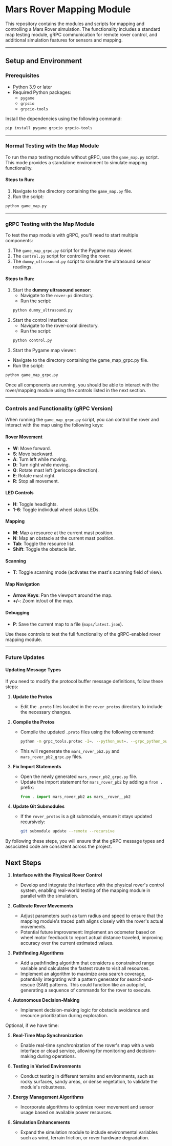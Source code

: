  # Mars Rover Mapping Module

This repository contains the modules and scripts for mapping and controlling a Mars Rover simulation. The functionality includes a standard map testing module, gRPC communication for remote rover control, and additional simulation features for sensors and mapping.

---

## Setup and Environment

### Prerequisites
- Python 3.9 or later
- Required Python packages:
  - `pygame`
  - `grpcio`
  - `grpcio-tools`

Install the dependencies using the following command:

```bash
pip install pygame grpcio grpcio-tools
```

---

### Normal Testing with the Map Module

To run the map testing module without gRPC, use the `game_map.py` script. This mode provides a standalone environment to simulate mapping functionality.

#### Steps to Run:
1. Navigate to the directory containing the `game_map.py` file.
2. Run the script:

```bash
python game_map.py
```

---

### gRPC Testing with the Map Module

To test the map module with gRPC, you'll need to start multiple components: 
1. The `game_map_grpc.py` script for the Pygame map viewer.
2. The `control.py` script for controlling the rover.
3. The `dummy_ultrasound.py` script to simulate the ultrasound sensor readings.

#### Steps to Run:
1. Start the **dummy ultrasound sensor**:
   - Navigate to the `rover-pi` directory.
   - Run the script:
   ```bash
   python dummy_ultrasound.py
   ```
2. Start the control interface:
   - Navigate to the rover-coral directory.
   - Run the script:
   ```bash
   python control.py
   ```
3.	Start the Pygame map viewer:
   - Navigate to the directory containing the game_map_grpc.py file.
   - Run the script:
   ```bash
   python game_map_grpc.py
   ```

Once all components are running, you should be able to interact with the rover/mapping module using the controls listed in the next section.

---

### Controls and Functionality (gRPC Version)

When running the `game_map_grpc.py` script, you can control the rover and interact with the map using the following keys:

#### Rover Movement
- **W**: Move forward.
- **S**: Move backward.
- **A**: Turn left while moving.
- **D**: Turn right while moving.
- **Q**: Rotate mast left (periscope direction).
- **E**: Rotate mast right.
- **R**: Stop all movement.

#### LED Controls
- **H**: Toggle headlights.
- **1-6**: Toggle individual wheel status LEDs.

#### Mapping
- **M**: Map a resource at the current mast position.
- **N**: Map an obstacle at the current mast position.
- **Tab**: Toggle the resource list.
- **Shift**: Toggle the obstacle list.

#### Scanning
- **T**: Toggle scanning mode (activates the mast's scanning field of view).

#### Map Navigation
- **Arrow Keys**: Pan the viewport around the map.
- **+/-**: Zoom in/out of the map.

#### Debugging
- **P**: Save the current map to a file (`maps/latest.json`).

Use these controls to test the full functionality of the gRPC-enabled rover mapping module.

---

### Future Updates

#### Updating Message Types
If you need to modify the protocol buffer message definitions, follow these steps:

1. **Update the Protos**
   - Edit the `.proto` files located in the `rover_protos` directory to include the necessary changes.

2. **Compile the Protos**
   - Compile the updated `.proto` files using the following command:
     ```bash
     python -m grpc_tools.protoc -I=. --python_out=. --grpc_python_out=. mars_rover.proto
     ```
   - This will regenerate the `mars_rover_pb2.py` and `mars_rover_pb2_grpc.py` files.

3. **Fix Import Statements**
   - Open the newly generated `mars_rover_pb2_grpc.py` file.
   - Update the import statement for `mars_rover_pb2` by adding a `from .` prefix:
     ```python
     from . import mars_rover_pb2 as mars__rover__pb2
     ```

4. **Update Git Submodules**
   - If the `rover_protos` is a git submodule, ensure it stays updated recursively:
     ```bash
     git submodule update --remote --recursive
     ```

By following these steps, you will ensure that the gRPC message types and associated code are consistent across the project.

## Next Steps

1. **Interface with the Physical Rover Control**
   - Develop and integrate the interface with the physical rover's control system, enabling real-world testing of the mapping module in parallel with the simulation.

2. **Calibrate Rover Movements**
   - Adjust parameters such as turn radius and speed to ensure that the mapping module's traced path aligns closely with the rover's actual movements.
   - Potential future improvement: Implement an odometer based on wheel motor feedback to report actual distance traveled, improving accuracy over the current estimated values.

3. **Pathfinding Algorithms**
   - Add a pathfinding algorithm that considers a constrained range variable and calculates the fastest route to visit all resources.
   - Implement an algorithm to maximize area search coverage, potentially integrating with a pattern generator for search-and-rescue (SAR) patterns. This could function like an autopilot, generating a sequence of commands for the rover to execute.

4. **Autonomous Decision-Making**
   - Implement decision-making logic for obstacle avoidance and resource prioritization during exploration.

Optional, if we have time:

5. **Real-Time Map Synchronization**
   - Enable real-time synchronization of the rover's map with a web interface or cloud service, allowing for monitoring and decision-making during operations.

6. **Testing in Varied Environments**
   - Conduct testing in different terrains and environments, such as rocky surfaces, sandy areas, or dense vegetation, to validate the module's robustness.

7. **Energy Management Algorithms**
    - Incorporate algorithms to optimize rover movement and sensor usage based on available power resources.

8. **Simulation Enhancements**
    - Expand the simulation module to include environmental variables such as wind, terrain friction, or rover hardware degradation.
